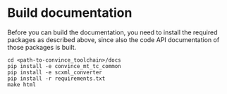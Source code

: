# Build documentation

Before you can build the documentation, you need to install the required packages as described above, since also the code API documentation of those packages is built.

```
cd <path-to-convince_toolchain>/docs
pip install -e convince_mt_tc_common
pip install -e scxml_converter
pip install -r requirements.txt
make html
```